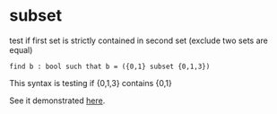 # subset

test if first set is strictly contained in second set (exclude two sets are equal)

```essence
find b : bool such that b = ({0,1} subset {0,1,3})
```
This syntax is testing if {0,1,3} contains {0,1}

See it demonstrated [here](https://github.com/conjure-cp/conjure/blob/main/docs/notebooks/Set_operators.ipynb).
